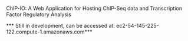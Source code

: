  ChIP-IO: A Web Application for Hosting ChIP-Seq data and Transcription Factor Regulatory Analysis
 
 *** Still in development, can be accessed at: ec2-54-145-225-122.compute-1.amazonaws.com***
